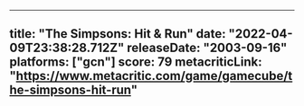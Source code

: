 
---
title: "The Simpsons: Hit & Run"
date: "2022-04-09T23:38:28.712Z"
releaseDate: "2003-09-16"
platforms: ["gcn"]
score: 79
metacriticLink: "https://www.metacritic.com/game/gamecube/the-simpsons-hit-run"
---
